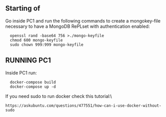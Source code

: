 ## Starting of

Go inside PC1 and run the following commands to create a mongokey-file necessary to have a MongoDB RePLset with authentication enabled:

```
  openssl rand -base64 756 >./mongo-keyfile
  chmod 600 mongo-keyfile
  sudo chown 999:999 mongo-keyfile
```

## RUNNING PC1

Inside PC1 run:

```
  docker-compose build
  docker-compose up -d
```

If you need sudo to run docker check this tutorial:\

    https://askubuntu.com/questions/477551/how-can-i-use-docker-without-sudo
